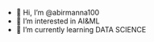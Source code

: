 - 👋 Hi, I’m @abirmanna100
- 👀 I’m interested in AI&ML 
- 🌱 I’m currently learning DATA SCIENCE


  


<!---
abirmanna100/abirmanna100 is a ✨ special ✨ repository because its `README.md` (this file) appears on your GitHub profile.
You can click the Preview link to take a look at your changes.
--->
